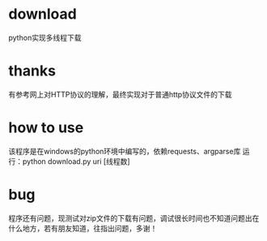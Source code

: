 # download
python实现多线程下载

# thanks
有参考网上对HTTP协议的理解，最终实现对于普通http协议文件的下载

# how to use
该程序是在windows的python环境中编写的，依赖requests、argparse库
运行：python download.py uri [线程数]

# bug
程序还有问题，现测试对zip文件的下载有问题，调试很长时间也不知道问题出在什么地方，若有朋友知道，往指出问题，多谢！
